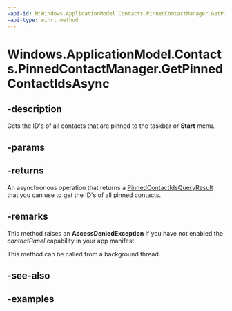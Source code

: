 ```yaml
---
-api-id: M:Windows.ApplicationModel.Contacts.PinnedContactManager.GetPinnedContactIdsAsync
-api-type: winrt method
---
```


<!-- Method syntax.
public IAsyncOperation<PinnedContactIdsQueryResult> PinnedContactManager.GetPinnedContactIdsAsync()
-->

# Windows.ApplicationModel.Contacts.PinnedContactManager.GetPinnedContactIdsAsync

## -description
Gets the ID's of all contacts that are pinned to the taskbar or **Start** menu.

## -params

## -returns

An asynchronous operation that returns a [PinnedContactIdsQueryResult](pinnedcontactidsqueryresult.md) that you can use to get the ID's of all pinned contacts.
## -remarks

This method raises an **AccessDeniedException** if you have not enabled the *contactPanel* capability in your app manifest.

This method can be called from a background thread.

## -see-also

## -examples
